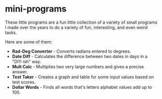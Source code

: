 mini-programs
=================

These little programs are a fun little collection of a variety of small programs I made over the years to do a variety of fun, 
interesting, and even weird tasks.

Here are some of them:

<ul>

<li><b>Rad-Deg Converter</b> - Converts radians entered to degrees.</li>

<li><b>Date Diff</b> - Calculates the difference between two dates in days in a "DIY-ish" way.</li>

<li><b>Mult Calc</b> - Multiplies two very large numbers and gives a precise answer.</li>

<li><b>Test Taker</b> - Creates a graph and table for some input values based on test scores.</li>

<li><b>Dollar Words</b> - Finds all words that's letters alphabet values add up to 100.</li>

</ul>
